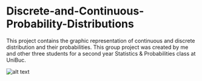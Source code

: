 # Discrete-and-Continuous-Probability-Distributions
This project contains the graphic representation of continuous and discrete distribution and their probabilities. This group project was created by me and other three students for a second year Statistics & Probabilities class at UniBuc.

![alt text](https://i.ibb.co/5FpV6fM/ef3285e9-732c-4738-bae6-efc4ce6d7115-2.jpg)
